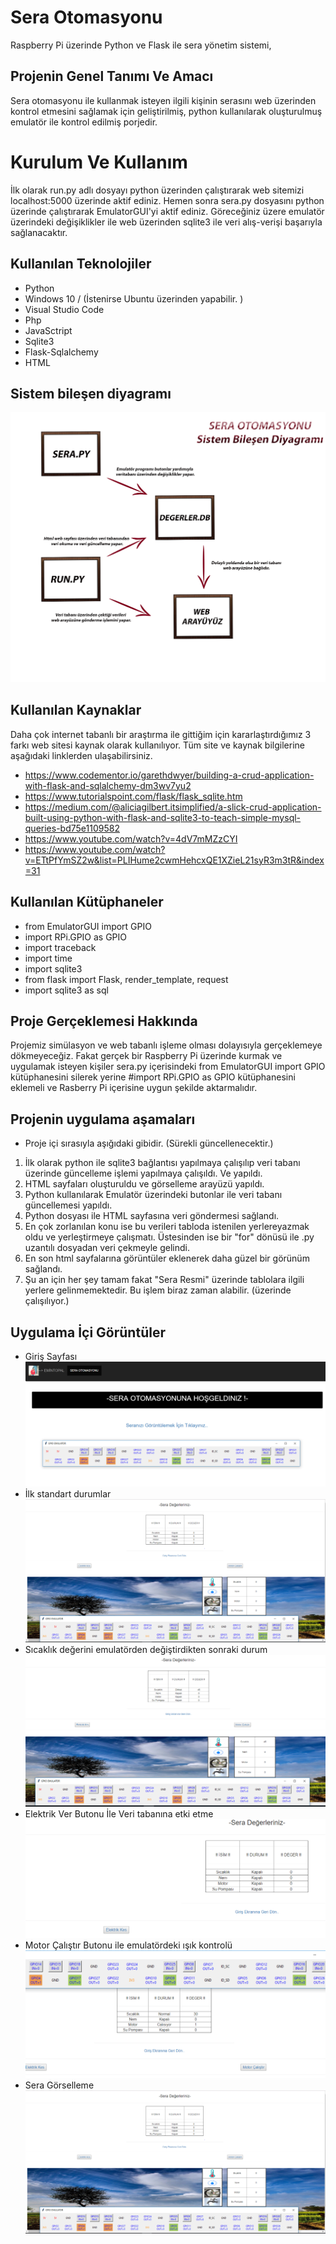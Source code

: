 # Sera Otomasyonu
Raspberry Pi üzerinde Python ve Flask ile sera yönetim sistemi,

## Projenin Genel Tanımı Ve Amacı
Sera otomasyonu ile kullanmak isteyen ilgili kişinin serasını web üzerinden kontrol etmesini sağlamak için geliştirilmiş, python kullanılarak oluşturulmuş emulatör ile kontrol edilmiş porjedir.

# Kurulum Ve Kullanım
İlk olarak run.py adlı dosyayı python üzerinden çalıştırarak web sitemizi localhost:5000 üzerinde aktif ediniz.
Hemen sonra sera.py dosyasını python üzerinde çalıştırarak EmulatorGUI'yi aktif ediniz. Göreceğiniz üzere emulatör üzerindeki değişiklikler ile web üzerinden sqlite3 ile veri alış-verişi başarıyla sağlanacaktır.

## Kullanılan Teknolojiler
- Python
- Windows 10 / (İstenirse Ubuntu üzerinden yapabilir. )
- Visual Studio Code
- Php
- JavaSctript
- Sqlite3
- Flask-Sqlalchemy
- HTML

## Sistem bileşen diyagramı
![](images/Sistem-bileşen-diyagramı.png)

## Kullanılan Kaynaklar
Daha çok internet tabanlı bir araştırma ile gittiğim için kararlaştırdığımız 3 farkı web sitesi kaynak olarak kullanılıyor. Tüm site ve kaynak bilgilerine aşağıdaki linklerden ulaşabilirsiniz.
- https://www.codementor.io/garethdwyer/building-a-crud-application-with-flask-and-sqlalchemy-dm3wv7yu2
- https://www.tutorialspoint.com/flask/flask_sqlite.htm
- https://medium.com/@aliciagilbert.itsimplified/a-slick-crud-application-built-using-python-with-flask-and-sqlite3-to-teach-simple-mysql-queries-bd75e1109582
- https://www.youtube.com/watch?v=4dV7mMZzCYI
- https://www.youtube.com/watch?v=ETtPfYmSZ2w&list=PLIHume2cwmHehcxQE1XZieL21syR3m3tR&index=31
## Kullanılan Kütüphaneler
- from EmulatorGUI import GPIO
- import RPi.GPIO as GPIO
- import traceback
- import time
- import sqlite3
- from flask import Flask, render_template, request
- import sqlite3 as sql

## Proje Gerçeklemesi Hakkında
Projemiz simülasyon ve web tabanlı işleme olması dolayısıyla gerçeklemeye dökmeyeceğiz. Fakat gerçek bir Raspberry Pi üzerinde kurmak ve uygulamak isteyen kişiler sera.py içerisindeki from EmulatorGUI import GPIO kütüphanesini silerek yerine #import RPi.GPIO as GPIO kütüphanesini eklemeli ve Rasberry Pi içerisine uygun şekilde aktarmalıdır.

## Projenin uygulama aşamaları
- Proje içi sırasıyla aşığıdaki gibidir. (Sürekli güncellenecektir.)
1) İlk olarak python ile sqlite3 bağlantısı yapılmaya çalışılıp veri tabanı üzerinde güncelleme işlemi yapılmaya çalışıldı. Ve yapıldı.
2) HTML sayfaları oluşturuldu ve görselleme arayüzü yapıldı.
3) Python kullanılarak Emulatör üzerindeki butonlar ile veri tabanı güncellemesi yapıldı.
4) Python dosyası ile HTML sayfasına veri göndermesi sağlandı.
5) En çok zorlanılan konu ise bu verileri tabloda istenilen yerlereyazmak oldu ve yerleştirmeye çalışmatı. Üstesinden ise bir "for" dönüsü ile .py uzantılı dosyadan veri çekmeyle gelindi.
6) En son html sayfalarına görüntüler eklenerek daha güzel bir görünüm sağlandı.
7) Şu an için her şey tamam fakat "Sera Resmi" üzerinde tablolara ilgili yerlere gelinmemektedir. Bu işlem biraz zaman alabilir. (üzerinde çalışılıyor.)
## Uygulama İçi Görüntüler
- Giriş Sayfası
![](images/sera1.PNG)
- İlk standart durumlar
![](images/SERA2.PNG)
- Sıcaklık değerini emulatörden değiştirdikten sonraki durum
![](images/sera3.PNG)
- Elektrik Ver Butonu İle Veri tabanına etki etme
![](images/sera5.PNG)
- Motor Çalıştır Butonu ile emulatördeki ışık kontrolü
![](images/sera66.PNG)
- Sera Görselleme
![](images/SERA2.PNG)

